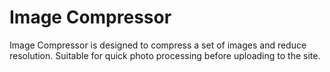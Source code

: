 # Image Compressor

Image Compressor is designed to compress a set of images and reduce resolution.
Suitable for quick photo processing before uploading to the site.
